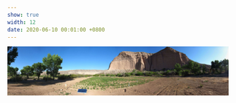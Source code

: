 ```yaml
---
show: true
width: 12
date: 2020-06-10 00:01:00 +0800
---
```


<div>
 <!--  <div class="banner" style="background-image: url('/assets/images/photos/IMG_7600_stitch.jpg');"></div>  -->
<img src="/assets/images/photos/Utah_banners.jpg" alt="Field Plot" class="w-100 rounded" data-toggle="tooltip" data-placement="top" title="Utah field plot">
 </div>
